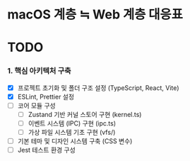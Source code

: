 # macOS 계층 ≒ Web 계층 대응표


# TODO
### 1. 핵심 아키텍처 구축

- [x] 프로젝트 초기화 및 폴더 구조 설정 (TypeScript, React, Vite)
- [x] ESLint, Prettier 설정
- [ ] 코어 모듈 구성
  - [ ] Zustand 기반 커널 스토어 구현 (kernel.ts)
  - [ ] 이벤트 시스템 (IPC) 구현 (ipc.ts)
  - [ ] 가상 파일 시스템 기초 구현 (vfs/)
- [ ] 기본 테마 및 디자인 시스템 구축 (CSS 변수)
- [ ] Jest 테스트 환경 구성